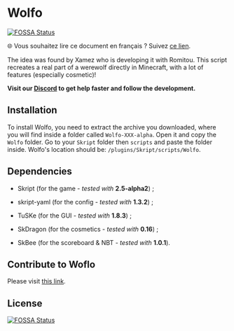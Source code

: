 # Wolfo
[![FOSSA Status](https://app.fossa.com/api/projects/git%2Bgithub.com%2FRomitou%2FWolfo.svg?type=shield)](https://app.fossa.com/projects/git%2Bgithub.com%2FRomitou%2FWolfo?ref=badge_shield)


🌐 Vous souhaitez lire ce document en français ? Suivez [ce lien](https://github.com/Romitou/Wolfo/blob/master/README_FR.md).

The idea was found by Xamez who is developing it with Romitou.
This script recreates a real part of a werewolf directly in Minecraft, with a lot of features (especially cosmetic)!

**Visit our [Discord](https://discord.gg/37nvkpk) to get help faster and follow the development.**

## Installation

To install Wolfo, you need to extract the archive you downloaded, where you will find inside a folder called `Wolfo-XXX-alpha`. Open it and copy the `Wolfo` folder. Go to your `Skript` folder then `scripts` and paste the folder inside. Wolfo's location should be: `/plugins/Skript/scripts/Wolfo`.

## Dependencies

- Skript (for the game - *tested with* **2.5-alpha2**) ;

- skript-yaml (for the config - *tested with* **1.3.2**) ;

- TuSKe (for the GUI - *tested with* **1.8.3**) ;

- SkDragon (for the cosmetics - *tested with* **0.16**) ;

- SkBee (for the scoreboard & NBT - *tested with* **1.0.1**).

## Contribute to Woflo

Please visit [this link](https://github.com/Romitou/Wolfo/blob/master/CONTRIBUTING.md).


## License
[![FOSSA Status](https://app.fossa.com/api/projects/git%2Bgithub.com%2FRomitou%2FWolfo.svg?type=large)](https://app.fossa.com/projects/git%2Bgithub.com%2FRomitou%2FWolfo?ref=badge_large)